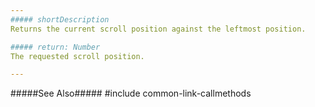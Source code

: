 ```yaml
---
##### shortDescription
Returns the current scroll position against the leftmost position.

##### return: Number
The requested scroll position.

---
```

#####See Also#####
#include common-link-callmethods